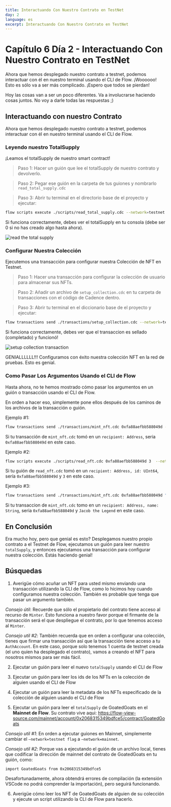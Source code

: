 ```yaml
---
title: Interactuando Con Nuestro Contrato en TestNet
day: 2
language: es
excerpt: Interactuando Con Nuestro Contrato en TestNet
---
```


# Capítulo 6 Día 2 - Interactuando Con Nuestro Contrato en TestNet

Ahora que hemos desplegado nuestro contrato a testnet, podemos interactuar con él en nuestro terminal usando el CLI de Flow. ¡Woooooo! Esto es sólo va a ser más complicado. ¡Espero que todos se pierdan!

Hoy las cosas van a ser un poco diferentes. Va a involucrarse haciendo cosas juntos. No voy a darle todas las respuestas ;)

## Interactuando con nuestro Contrato

Ahora que hemos desplegado nuestro contrato a testnet, podemos interactuar con él en nuestro terminal usando el CLI de Flow.

### Leyendo nuestro TotalSupply

¡Leamos el totalSupply de nuestro smart contract!

> Paso 1: Hacer un guión que lee el totalSupply de nuestro contrato y devolverlo.

> Paso 2: Pegar ese guión en la carpeta de tus guiones y nombrarlo `read_total_supply.cdc`

> Paso 3: Abrir tu terminal en el directorio base de el proyecto y ejecutar:

```bash
flow scripts execute ./scripts/read_total_supply.cdc --network=testnet
```

Si funciona correctamente, debes ver el totalSupply en tu consola (debe ser 0 si no has creado algo hasta ahora).

<img src="https://github.com/emerald-dao/beginner-cadence-course/raw/main/images/read-total-supply.png" alt="read the total supply" />

### Configurar Nuestra Colección

Ejecutemos una transacción para configurar nuestra Colección de NFT en Testnet.

> Paso 1: Hacer una transacción para configurar la colección de usuario para almacenar sus NFTs.

> Paso 2: Añadir un archivo de `setup_collection.cdc` en tu carpeta de transacciones con el código de Cadence dentro.

> Paso 3: Abrir tu terminal en el diccionario base de el proyecto y ejecutar:

```bash
flow transactions send ./transactions/setup_collection.cdc --network=testnet --signer=testnet-account
```

Si funciona correctamente, debes ver que el transaccion es sellado (completado) y funcionó!

<img src="https://github.com/emerald-dao/beginner-cadence-course/raw/main/images/setup-collection.png" alt="setup collection transaction" />

GENIALLLLLL!!! Configuramos con éxito nuestra colección NFT en la red de pruebas. Esto es genial.

### Como Pasar Los Argumentos Usando el CLI de Flow

Hasta ahora, no te hemos mostrado cómo pasar los argumentos en un guión o transacción usando el CLI de Flow.

En orden a hacer eso, simplemente pone ellos después de los caminos de los archivos de la transacción o guión.

Ejemplo #1:

```bash
flow transactions send ./transactions/mint_nft.cdc 0xfa88aefbb588049d --network=testnet --signer=testnet-account
```

Si tu transacción de `mint_nft.cdc` tomó en un `recipient: Address`, seria `0xfa88aefbb588049d` en este caso.

Ejemplo #2:

```bash
flow scripts execute ./scripts/read_nft.cdc 0xfa88aefbb588049d 3  --network=testnet
```

Si tu guión de `read_nft.cdc` tomó en un `recipient: Address, id: UInt64`, sería `0xfa88aefbb588049d` y `3` en este caso.

Ejemplo #3:

```bash
flow transactions send ./transactions/mint_nft.cdc 0xfa88aefbb588049d "Jacob the Legend" --network=testnet --signer=testnet-account
```

Si tu transaccion de `mint_nft.cdc` tomo en un `recipient: Address, name: String`, seria `0xfa88aefbb588049d` y `Jacob the Legend` en este caso.

## En Conclusión

Era mucho hoy, pero que genial es esto? Desplegamos nuestro propio contrato a el Testnet de Flow, ejecutamos un guión para leer nuestro `totalSupply`, y entonces ejecutamos una transacción para configurar nuestra colección. Estás haciendo genial!

## Búsquedas

1. Averigüe cómo acuñar un NFT para usted mismo enviando una transacción utilizando la CLI de Flow, como lo hicimos hoy cuando configuramos nuestra colección. También es probable que tenga que pasar un argumento también.

_Consejo útil_: Recuerde que sólo el propietario del contrato tiene acceso al recurso de `Minter`. Esto funciona a nuestro favor porque el firmante de la transacción será el que despliegue el contrato, por lo que tenemos acceso al `Minter`.

_Consejo util #2_: También recuerda que en orden a configurar una colección, tienes que firmar una transacción así que la transacción tiene acceso a tu `AuthAccount`. En este caso, porque solo tenemos 1 cuenta de testnet creada (el uno quien ha desplegado el contrato), vamos a creando el NFT para nosotros mismos para ser más fácil.

2. Ejecutar un guión para leer el nuevo `totalSupply` usando el CLI de Flow

3. Ejecutar un guión para leer los ids de los NFTs en la colección de alguien usando el CLI de Flow

4. Ejecutar un guión para leer la metadata de los NFTs especificado de la colección de alguien usando el CLI de Flow

5. Ejecutar un guión para leer el `totalSupply` de GoatedGoats en el **Mainnet de Flow**. Su contrato vive aqui: https://flow-view-source.com/mainnet/account/0x2068315349bdfce5/contract/GoatedGoats

_Consejo util #1_: En orden a ejecutar guiones en Mainnet, simplemente cambiar el `–network=testnet flag` a `–network=mainnet`.

_Consejo util #2_: Porque vas a ejecutando el guión de un archivo local, tienes que codificar la dirección de mainnet del contrato de GoatedGoats en tu guión, como:

```cadence
import GoatedGoats from 0x2068315349bdfce5
```

Desafortunadamente, ahora obtendrá errores de compilación (la extensión VSCode no podrá comprender la importación), pero seguirá funcionando.

6. Averigüe cómo leer los NFT de GoatedGoats de alguien de su colección y ejecute un script utilizando la CLI de Flow para hacerlo.
